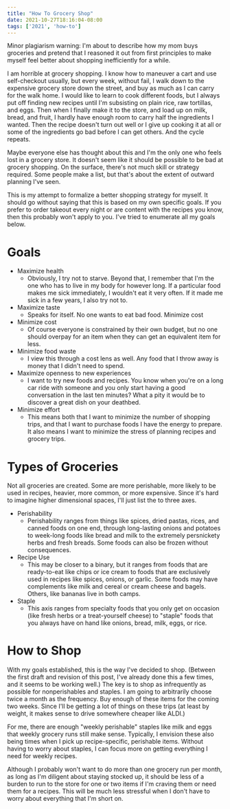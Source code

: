 ```yaml
---
title: "How To Grocery Shop"
date: 2021-10-27T18:16:04-08:00
tags: ['2021', 'how-to']
---
```


Minor plagiarism warning: I'm about to describe how my mom buys groceries and pretend that I reasoned it out from first principles to make myself feel better about shopping inefficiently for a while.

I am horrible at grocery shopping.
I know how to maneuver a cart and use self-checkout usually, but every week, without fail, I walk down to the expensive grocery store down the street, and buy as much as I can carry for the walk home.
I would like to learn to cook different foods, but I always put off finding new recipes until I'm subsisting on plain rice, raw tortillas, and eggs.
Then when I finally make it to the store, and load up on milk, bread, and fruit, I hardly have enough room to carry half the ingredients I wanted.
Then the recipe doesn't turn out well or I give up cooking it at all or some of the ingredients go bad before I can get others.
And the cycle repeats.

Maybe everyone else has thought about this and I'm the only one who feels lost in a grocery store.
It doesn't seem like it should be possible to be bad at grocery shopping.
On the surface, there's not much skill or strategy required.
Some people make a list, but that's about the extent of outward planning I've seen.

This is my attempt to formalize a better shopping strategy for myself.
It should go without saying that this is based on my own specific goals.
If you prefer to order takeout every night or are content with the recipes you know, then this probably won't apply to you.
I've tried to enumerate all my goals below.

# Goals
* Maximize health
  * Obviously, I try not to starve. Beyond that, I remember that I'm the one who has to live in my body for however long. If a particular food makes me sick immediately, I wouldn't eat it very often. If it made me sick in a few years, I also try not to.
* Maximize taste
  * Speaks for itself. No one wants to eat bad food.
Minimize cost
* Minimize cost
  * Of course everyone is constrained by their own budget, but no one should overpay for an item when they can get an equivalent item for less.
* Minimize food waste
  * I view this through a cost lens as well. Any food that I throw away is money that I didn't need to spend.
* Maximize openness to new experiences
  * I want to try new foods and recipes. You know when you're on a long car ride with someone and you only start having a good conversation in the last ten minutes? What a pity it would be to discover a great dish on your deathbed.
* Minimize effort
  * This means both that I want to minimize the number of shopping trips, and that I want to purchase foods I have the energy to prepare. It also means I want to minimize the stress of planning recipes and grocery trips.

# Types of Groceries
Not all groceries are created.
Some are more perishable, more likely to be used in recipes, heavier, more common, or more expensive. Since it's hard to imagine higher dimensional spaces, I'll just list the to three axes.
* Perishability
  * Perishability ranges from things like spices, dried pastas, rices, and canned foods on one end, through long-lasting onions and potatoes to week-long foods like bread and milk to the extremely persnickety herbs and fresh breads.
Some foods can also be frozen without consequences.
* Recipe Use
  * This may be closer to a binary, but it ranges from foods that are ready-to-eat like chips or ice cream to foods that are exclusively used in recipes like spices, onions, or garlic. Some foods may have complements like milk and cereal or cream cheese and bagels. Others, like bananas live in both camps.
* Staple
  * This axis ranges from specialty foods that you only get on occasion (like fresh herbs or a treat-yourself cheese) to "staple" foods that you always have on hand like onions, bread, milk, eggs, or rice.

# How to Shop
With my goals established, this is the way I've decided to shop. (Between the first draft and revision of this post, I've already done this a few times, and it seems to be working well.)
The key is to shop as infrequently as possible for nonperishables and staples.
I am going to arbitrarily choose twice a month as the frequency.
Buy enough of these items for the coming two weeks.
Since I'll be getting a lot of things on these trips (at least by weight, it makes sense to drive somewhere cheaper like ALDI.)

For me, there are enough "weekly perishable" staples like milk and eggs that weekly grocery runs still make sense.
Typically, I envision these also being times when I pick up recipe-specific, perishable items.
Without having to worry about staples, I can focus more on getting everything I need for weekly recipes.

Although I probably won't want to do more than one grocery run per month, as long as I'm diligent about staying stocked up, it should be less of a burden to run to the store for one or two items if I'm craving them or need them for a recipes.
This will be much less stressful when I don't have to worry about everything that I'm short on.
